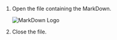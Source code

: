 1. Open the file containing the MarkDown.

   ![MarkDown Logo](/markdown_btn.png)

2. Close the file.
